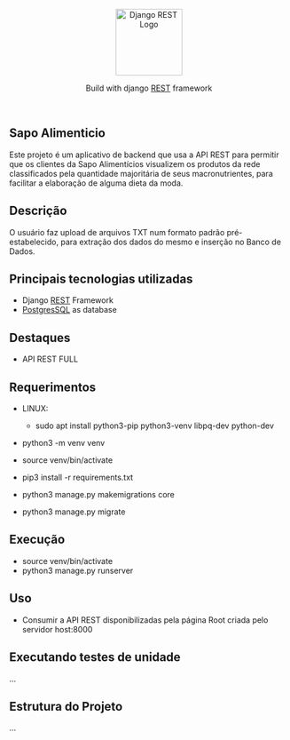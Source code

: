<p align="center">
  <a href="https://www.django-rest-framework.org/" target="blank"><img src="https://www.django-rest-framework.org/img/logo.png" width="120" alt="Django REST Logo" /></a>
</p>

<p align="center">Build with django <a href="https://www.django-rest-framework.org/" target="_blank"> REST</a> framework</p>
<p align="center">
<br>

## Sapo Alimenticio

Este projeto é um aplicativo de backend que usa a API REST para permitir que os clientes da Sapo Alimentícios visualizem os produtos da rede classificados pela
quantidade majoritária de seus macronutrientes, para facilitar a elaboração de alguma dieta da moda.

## Descrição
O usuário faz upload de arquivos TXT num formato padrão pré-estabelecido, para extração dos dados do mesmo e inserção no Banco de Dados.

## Principais tecnologias utilizadas
- Django [REST](https://www.django-rest-framework.org/) Framework
- [PostgresSQL](https://www.postgresql.org) as database


## Destaques
- API REST FULL

## Requerimentos

- LINUX:
  - sudo apt install python3-pip python3-venv libpq-dev python-dev

- python3 -m venv venv
- source venv/bin/activate
- pip3 install -r requirements.txt
- python3 manage.py makemigrations core
- python3 manage.py migrate

## Execução

- source venv/bin/activate
- python3 manage.py runserver


## Uso
- Consumir a API REST disponibilizadas pela página Root criada pelo servidor host:8000

## Executando testes de unidade
...

## Estrutura do Projeto
...


